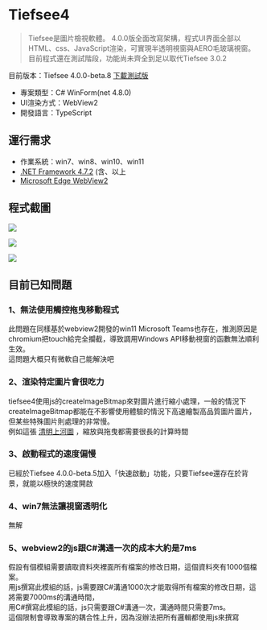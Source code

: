 # Tiefsee4
> Tiefsee是圖片檢視軟體。 4.0.0版全面改寫架構，程式UI界面全部以HTML、css、JavaScript渲染，可實現半透明視窗與AERO毛玻璃視窗。目前程式還在測試階段，功能尚未齊全到足以取代Tiefsee 3.0.2

目前版本：Tiefsee 4.0.0-beta.8
[下載測試版](https://github.com/hbl917070/tiefsee4/releases)

- 專案類型：C# WinForm(net 4.8.0)
- UI渲染方式：WebView2
- 開發語言：TypeScript 

## 運行需求
- 作業系統：win7、win8、win10、win11
- [.NET Framework 4.7.2](https://dotnet.microsoft.com/download/dotnet-framework/net472) (含、以上
- [Microsoft Edge WebView2](https://developer.microsoft.com/microsoft-edge/webview2/)



## 程式截圖

![](https://cdn.discordapp.com/attachments/803673073621401633/917208044578951229/2021-12-06_07-56-44.jpg)

![](https://cdn.discordapp.com/attachments/803673073621401633/917208044847366223/2021-12-06_08-04-22.jpg)

![](https://cdn.discordapp.com/attachments/803673073621401633/917208044360830986/2021-12-06_07-53-54.jpg)


## 目前已知問題

### 1、無法使用觸控拖曳移動程式
此問題在同樣基於webview2開發的win11 Microsoft Teams也存在，推測原因是chromium把touch給完全攔截，導致調用Windows API移動視窗的函數無法順利生效。<br>
這問題大概只有微軟自己能解決吧

### 2、渲染特定圖片會很吃力
tiefsee4使用js的createImageBitmap來對圖片進行縮小處理，一般的情況下createImageBitmap都能在不影響使用體驗的情況下高速繪製高品質圖片圖片，但某些特殊圖片則處理的非常慢。<br>
例如這張 [清明上河圖](https://mega.nz/file/hcB3GQSC#yL0WAQEvqVn5B1d3Zpp7Nt3IYjMQ5faJcTsfp_gwc10) ，縮放與拖曳都需要很長的計算時間


### 3、啟動程式的速度偏慢
已經於Tiefsee 4.0.0-beta.5加入「快速啟動」功能，只要Tiefsee還存在於背景，就能以極快的速度開啟


### 4、win7無法讓視窗透明化
無解

### 5、webview2的js跟C#溝通一次的成本大約是7ms
假設有個模組需要讀取資料夾裡面所有檔案的修改日期，這個資料夾有1000個檔案。<br>
用js撰寫此模組的話，js需要跟C#溝通1000次才能取得所有檔案的修改日期，這將需要7000ms的溝通時間，<br>
用C#撰寫此模組的話，js只需要跟C#溝通一次，溝通時間只需要7ms。<br>
這個限制會導致專案的耦合性上升，因為沒辦法把所有邏輯都使用js來撰寫

